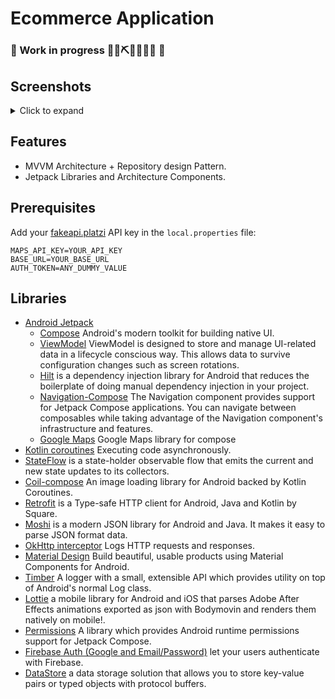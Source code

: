  # Ecommerce Application
 ### 🚧 Work in progress 👷‍♀️⛏👷🔧️👷🔧 🚧

## Screenshots
<details>
 <summary>Click to expand</summary>

<div><video src="https://github.com/ABNG/compose-application/assets/44497582/073f5653-33a9-43a9-9021-8f11bceae20f" /></div>
<div><video src="https://github.com/ABNG/compose-application/assets/44497582/0c2524ed-f063-4cc3-8821-17be6970791d" /></div>
</details>


 ## Features
 * MVVM Architecture + Repository design Pattern.
 * Jetpack Libraries and Architecture Components.
 
 ## Prerequisites
 
 Add your [fakeapi.platzi](https://fakeapi.platzi.com/en/rest/introduction) API key in the `local.properties` file:
 ```
 MAPS_API_KEY=YOUR_API_KEY
 BASE_URL=YOUR_BASE_URL
 AUTH_TOKEN=ANY_DUMMY_VALUE
 ```
 
 ## Libraries
 * [Android Jetpack](https://developer.android.com/jetpack)
    * [Compose](https://developer.android.com/jetpack/compose) Android's modern toolkit for building native UI.
    * [ViewModel](https://developer.android.com/topic/libraries/architecture/viewmodel) ViewModel is designed to store and manage UI-related data in a lifecycle conscious way. This allows data to survive configuration changes such as screen rotations.
    * [Hilt](https://developer.android.com/training/dependency-injection/hilt-android) is a dependency injection library for Android that reduces the boilerplate of doing manual dependency injection in your project.
    * [Navigation-Compose](https://developer.android.com/jetpack/compose/navigation/) The Navigation component provides support for Jetpack Compose applications. You can navigate between composables while taking advantage of the Navigation component's infrastructure and features.
    * [Google Maps](https://developers.google.com/maps/documentation/android-sdk/maps-compose) Google Maps library for compose
 * [Kotlin coroutines](https://developer.android.com/kotlin/coroutines) Executing code asynchronously.
 * [StateFlow](https://developer.android.com/kotlin/flow/stateflow-and-sharedflow) is a state-holder observable flow that emits the current and new state updates to its collectors.
 * [Coil-compose](https://coil-kt.github.io/coil/compose/) An image loading library for Android backed by Kotlin Coroutines.
 * [Retrofit](https://square.github.io/retrofit/) is a Type-safe HTTP client for Android, Java and Kotlin by Square.
 * [Moshi](https://github.com/square/moshi) is a modern JSON library for Android and Java. It makes it easy to parse JSON format data.
 * [OkHttp interceptor](https://github.com/square/okhttp/tree/master/okhttp-logging-interceptor) Logs HTTP requests and responses.
 * [Material Design](https://material.io/develop/android/) Build beautiful, usable products using Material Components for Android.
 * [Timber](https://github.com/JakeWharton/timber) A logger with a small, extensible API which provides utility on top of Android's normal Log class.
 * [Lottie](https://github.com/airbnb/lottie-android) a mobile library for Android and iOS that parses Adobe After Effects animations exported as json with Bodymovin and renders them natively on mobile!.
 * [Permissions](https://google.github.io/accompanist/permissions/) A library which provides Android runtime permissions support for Jetpack Compose.
 * [Firebase Auth (Google and Email/Password)](https://firebase.google.com/docs/auth)  let your users authenticate with Firebase.
 * [DataStore](https://developer.android.com/topic/libraries/architecture/datastore) a data storage solution that allows you to store key-value pairs or typed objects with protocol buffers.
